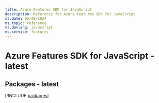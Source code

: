 ```yaml
---
title: Azure Features SDK for JavaScript
description: Reference for Azure Features SDK for JavaScript
ms.date: 05/29/2024
ms.topic: reference
ms.devlang: javascript
ms.service: features
---
```

# Azure Features SDK for JavaScript - latest
## Packages - latest
[!INCLUDE [packages](features-index.md)]